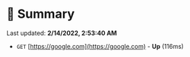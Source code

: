 # 📖 Summary
Last updated: **2/14/2022, 2:53:40 AM**

- `GET` [https://google.com](https://google.com) - **Up** (116ms)
